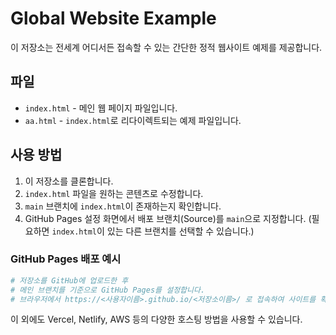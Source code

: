 # Global Website Example

이 저장소는 전세계 어디서든 접속할 수 있는 간단한 정적 웹사이트 예제를 제공합니다.

## 파일

- `index.html` - 메인 웹 페이지 파일입니다.
- `aa.html` - `index.html`로 리다이렉트되는 예제 파일입니다.

## 사용 방법

1. 이 저장소를 클론합니다.
2. `index.html` 파일을 원하는 콘텐츠로 수정합니다.
3. `main` 브랜치에 `index.html`이 존재하는지 확인합니다.
4. GitHub Pages 설정 화면에서 배포 브랜치(Source)를 `main`으로 지정합니다.
   (필요하면 `index.html`이 있는 다른 브랜치를 선택할 수 있습니다.)

### GitHub Pages 배포 예시

```bash
# 저장소를 GitHub에 업로드한 후
# 메인 브랜치를 기준으로 GitHub Pages를 설정합니다.
# 브라우저에서 https://<사용자이름>.github.io/<저장소이름>/ 로 접속하여 사이트를 확인할 수 있습니다.
```

이 외에도 Vercel, Netlify, AWS 등의 다양한 호스팅 방법을 사용할 수 있습니다.
